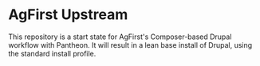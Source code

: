 # AgFirst Upstream

This repository is a start state for AgFirst's Composer-based Drupal workflow with Pantheon. It will result in a lean base install of Drupal, using the standard install profile.
